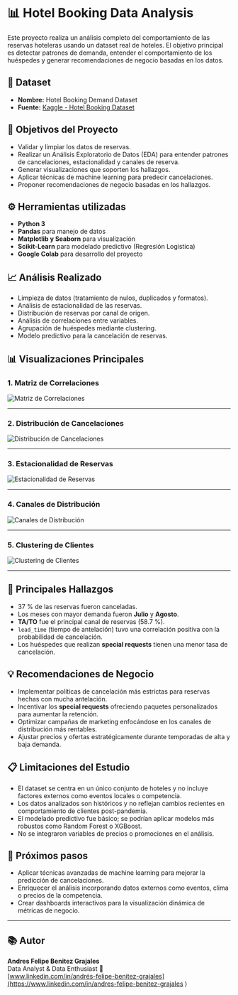 # 📊 Hotel Booking Data Analysis

Este proyecto realiza un análisis completo del comportamiento de las reservas hoteleras usando un dataset real de hoteles. El objetivo principal es detectar patrones de demanda, entender el comportamiento de los huéspedes y generar recomendaciones de negocio basadas en los datos.

## 📂 Dataset
- **Nombre:** Hotel Booking Demand Dataset
- **Fuente:** [Kaggle - Hotel Booking Dataset](https://www.kaggle.com/datasets/mojtaba142/hotel-booking)

## 🎯 Objetivos del Proyecto
- Validar y limpiar los datos de reservas.
- Realizar un Análisis Exploratorio de Datos (EDA) para entender patrones de cancelaciones, estacionalidad y canales de reserva.
- Generar visualizaciones que soporten los hallazgos.
- Aplicar técnicas de machine learning para predecir cancelaciones.
- Proponer recomendaciones de negocio basadas en los hallazgos.

## ⚙️ Herramientas utilizadas
- **Python 3**
- **Pandas** para manejo de datos
- **Matplotlib y Seaborn** para visualización
- **Scikit-Learn** para modelado predictivo (Regresión Logística)
- **Google Colab** para desarrollo del proyecto

## 📈 Análisis Realizado

- Limpieza de datos (tratamiento de nulos, duplicados y formatos).
- Análisis de estacionalidad de las reservas.
- Distribución de reservas por canal de origen.
- Análisis de correlaciones entre variables.
- Agrupación de huéspedes mediante clustering.
- Modelo predictivo para la cancelación de reservas.

## 📊 Visualizaciones Principales

### 1. Matriz de Correlaciones
![Matriz de Correlaciones](correlation_matrix.png)

---

### 2. Distribución de Cancelaciones
![Distribución de Cancelaciones](cancelaciones_distribution.png)

---

### 3. Estacionalidad de Reservas
![Estacionalidad de Reservas](seasonality_bookings.png)

---

### 4. Canales de Distribución
![Canales de Distribución](distribution_channels.png)

---

### 5. Clustering de Clientes
![Clustering de Clientes](customer_clustering.png)

---

## 🧠 Principales Hallazgos

- 37 % de las reservas fueron canceladas.
- Los meses con mayor demanda fueron **Julio** y **Agosto**.
- **TA/TO** fue el principal canal de reservas (58.7 %).
- `lead_time` (tiempo de antelación) tuvo una correlación positiva con la probabilidad de cancelación.
- Los huéspedes que realizan **special requests** tienen una menor tasa de cancelación.

## 💡 Recomendaciones de Negocio

- Implementar políticas de cancelación más estrictas para reservas hechas con mucha antelación.
- Incentivar los **special requests** ofreciendo paquetes personalizados para aumentar la retención.
- Optimizar campañas de marketing enfocándose en los canales de distribución más rentables.
- Ajustar precios y ofertas estratégicamente durante temporadas de alta y baja demanda.

## 📋 Limitaciones del Estudio

- El dataset se centra en un único conjunto de hoteles y no incluye factores externos como eventos locales o competencia.
- Los datos analizados son históricos y no reflejan cambios recientes en comportamiento de clientes post-pandemia.
- El modelado predictivo fue básico; se podrían aplicar modelos más robustos como Random Forest o XGBoost.
- No se integraron variables de precios o promociones en el análisis.

## 🚀 Próximos pasos

- Aplicar técnicas avanzadas de machine learning para mejorar la predicción de cancelaciones.
- Enriquecer el análisis incorporando datos externos como eventos, clima o precios de la competencia.
- Crear dashboards interactivos para la visualización dinámica de métricas de negocio.

---

## 📚 Autor

**Andres Felipe Benitez Grajales**  
Data Analyst & Data Enthusiast 🚀  
[www.linkedin.com/in/andrés-felipe-benitez-grajales](https://www.linkedin.com/in/andres-felipe-benitez-grajales
)
